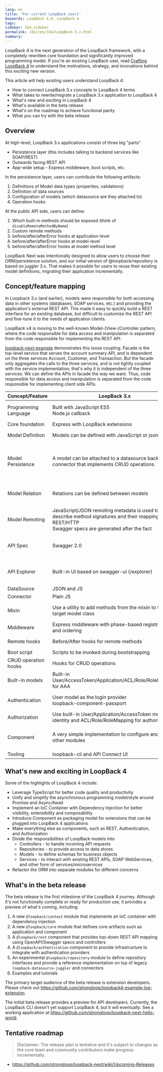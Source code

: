 ```yaml
---
lang: en
title: 'For current LoopBack users'
keywords: LoopBack 4.0, LoopBack 4
tags:
sidebar: lb4_sidebar
permalink: /doc/en/lb4/LoopBack-3.x.html
summary:
---
```


LoopBack 4 is the next generation of the LoopBack framework, with a completely rewritten core foundation and significantly improved programming model. If you're an existing LoopBack user, read [Crafting LoopBack 4](Crafting-LoopBack-4.html) to understand the motivations, strategy, and innovations behind this exciting new version.

This article will help existing users understand LoopBack 4:

- How to connect LoopBack 3.x concepts to LoopBack 4 terms
- What takes to rewrite/migrate a LoopBack 3.x application to LoopBack 4
- What's new and exciting in LoopBack 4
- What's available in the beta release
- What's on the roadmap to achieve functional parity
- What you can try with the beta release 

## Overview

At high-level, LoopBack 3.x applications consist of three big "parts"

  - Persistence layer (this includes talking to backend services like SOAP/REST)
  - Outwards facing REST API
  - App-wide setup - Express middleware, boot scripts, etc.

In the persistence layer, users can contribute the following artifacts:

  1. Definitions of Model data types (properties, validations)
  2. Definition of data sources
  3. Configuration of models (which datasource are they attached to)
  4. Operation hooks

At the public API side, users can define:

  1. Which built-in methods should be exposed (think of `disableRemoteMethodByName`)
  1. Custom remote methods
  2. before/after/afterError hooks at application-level
  3. before/after/afterError hooks at model-level
  4. before/after/afterError hooks at model method level

LoopBack Next was intentionally designed to allow users to choose their ORM/persistence solution, and our initial version of @loopback/repository is based on juggler 3.x. That makes it possible for users to reuse their existing model definitions, migrating their application incrementally.

## Concept/feature mapping

In Loopback 3.x (and earlier), models were responsible for both accessing data in other systems (databases, SOAP services, etc.) and providing the application's external REST API. This made it easy to quickly build a REST interface for an existing database, but difficult to customize the REST API and fine-tune it to the needs of application clients.

LoopBack v4 is moving to the well-known Model-(View-)Controller pattern, where the code responsible for data access and manipulation is separated from the code responsible for implementing the REST API.

[loopback-next-example](https://github.com/strongloop/loopback-next-example) demonstrates this loose coupling. Facade is the top-level service that serves the account summary API, and is dependent on the three services Account, Customer, and Transaction. But the facade only aggregates the calls to the three services, and is not tightly coupled with the service implementation; that's why it is independent of the three services. We can define the APIs in facade the way we want. Thus, code responsible for data access and manipulation is separated from the code responsible for implementing client side APIs.


| Concept/Feature       | LoopBack 3.x                                   | LoopBack 4                                        |
| --------------------- | ---------------------------------------------- | ------------------------------------------------- |
| Programming Language  | Built with JavaScript ES5<br>Node.js callback  | TypeScript 2.5.x & JavaScript ES2016/2017<br>Promise & Async/Await         |
| Core foundation       | Express with LoopBack extensions               | Home-grown IoC container                           |
| Model Definition      | Models can be defined with JavaScript or json  | Models can be defined with TypeScript/JavaScript/JSON           |
| Model Persistence     | A model can be attached to a datasource backed by a connector that implements CRUD operations | Repository APIs are introduced to represent persistence related operations. Repository is the binding of model metadata to a datasource |
| Model Relation        | Relations can be defined between models        | (TBA) Relations can be defined between models but they will be realized between repositories |
| Model Remoting        | JavaScript/JSON remoting metadata is used to describe method signatures and their mapping to REST/HTTP<br>Swagger specs are generated after the fact                  | Remoting metadata can be supplied by OpenAPI JSON/YAML documents or TypeScript decorators |
| API Spec              | Swagger 2.0                                    | Swagger 2.0 and OpenAPI Spec 3.0, potentially other forms such as gRPC or GraphQL |
| API Explorer          | Built-in UI based on swagger-ui (/explorer)            |  (Beta) Expose Swagger/OpenAPI specs and a browser redirect to editor.swagger.io          |
| DataSource            | JSON and JS              |  Same as 3.x          |
| Connector             | Plain JS             |  JS and TypeScript          |
| Mixin                 | Use a utility to add methods from the mixin to the target model class | Use ES2015 mixin classes pattern supported by [TypeScript 2.2 and above](https://www.typescriptlang.org/docs/handbook/release-notes/typescript-2-2.html)           |
| Middleware            | Express middleware with phase-based registration and ordering | Sequence consists of actions            |
| Remote hooks          | Before/After hooks for remote methods             | Controller-level sequence/actions            |
| Boot script           | Scripts to be invoked during bootstrapping             |  (TBD)          |
| CRUD operation hooks  | Hooks for CRUD operations             |            |
| Built-in models       | Built-in User/AccessToken/Application/ACL/Role/RoleMapping for AAA       | (TBD)           |
| Authentication        | User model as the login provider<br>loopback-component-passport             | Authentication component with extensibility to strategy providers           |
| Authorization         | Use built-in User/Application/AccessToken model for identity and ACL/Role/RoleMapping for authorization |       Authorization component     |
| Component             | A very simple implementation to configure and invoke other modules        | A fully-fledged packaging model that allows contribution of extensions from other modules             |
| Tooling               | loopback-cli and API Connect UI             | (TBA)            |


## What's new and exciting in LoopBack 4

Some of the highlights of LoopBack 4 include:

- Leverage TypeScript for better code quality and productivity
- Unify and simplify the asynchronous programming model/style around Promise and Async/Await
- Implement an IoC Container with Dependency Injection for better visibility, extensibility and composability
- Introduce Component as packaging model for extensions that can be plugged into LoopBack 4 applications 
- Make everything else as components, such as REST, Authentication, and Authorization
- Divide the responsibilities of LoopBack models into
  - Controllers - to handle incoming API requests
  - Repositories - to provide access to data stores
  - Models - to define schemas for business objects
  - Services - to interact with existing REST APIs, SOAP WebServices, and other form of services/microservices
- Refactor the ORM into separate modules for different concerns 

## What's in the beta release

The beta release is the first milestone of the LoopBack 4 journey. Although it's not functionally complete or ready for production use, it provides a preview of what's coming, including:

1. A new `@loopback/context` module that implements an IoC container with dependency injection
2. A new `@loopback/core` module that defines core artifacts such as application and component
3. A `@loopback/rest` component that provides top-down REST API mapping using OpenAPI/Swagger specs and controllers
4. A `@loopback/authentication` component to provide infrastructure to integrate with authentication providers
5. An experimental `@loopback/repository` module to define repository interfaces and provide a reference implementation on top of legacy `loopback-datasource-juggler` and connectors
6. Examples and tutorials

The primary target audience of the beta release is extension developers. Please check out https://github.com/strongloop/loopback4-example-log-extension.

The initial beta release provides a preview for API developers. Currently, the LoopBack CLI doesn't yet support LoopBack 4, but it will eventually. See a working application at https://github.com/strongloop/loopback-next-hello-world.    

## Tentative roadmap 

> Disclaimer: The release plan is tentative and it's subject to changes as the core team and community contributors make progress incrementally. 

- https://github.com/strongloop/loopback-next/wiki/Upcoming-Releases

